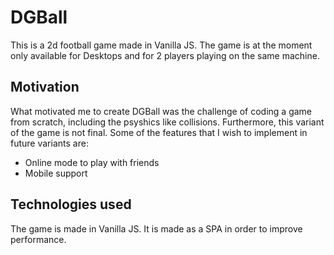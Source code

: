 # DGBall

This is a 2d football game made in Vanilla JS.
The game is at the moment only available for Desktops and for 2 players playing on the same machine.

## Motivation

What motivated me to create DGBall was the challenge of coding a game from scratch, including the psyshics like collisions.
Furthermore, this variant of the game is not final. Some of the features that I wish to implement in future variants are: 
  - Online mode to play with friends
  - Mobile support

## Technologies used

The game is made in Vanilla JS.
It is made as a SPA in order to improve performance.
